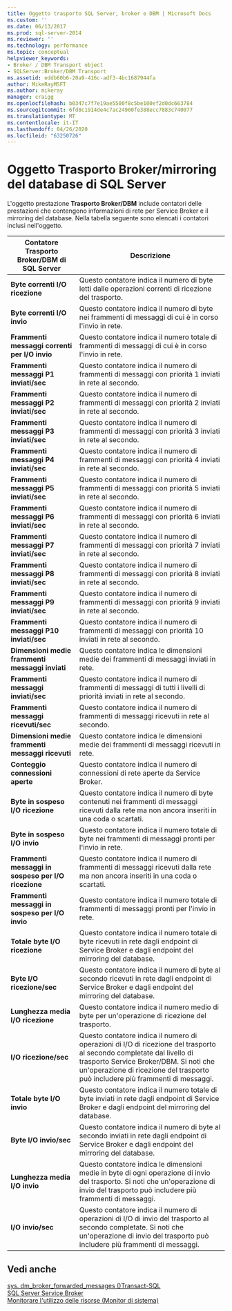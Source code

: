 ```yaml
---
title: Oggetto trasporto SQL Server, broker e DBM | Microsoft Docs
ms.custom: ''
ms.date: 06/13/2017
ms.prod: sql-server-2014
ms.reviewer: ''
ms.technology: performance
ms.topic: conceptual
helpviewer_keywords:
- Broker / DBM Transport object
- SQLServer:Broker/DBM Transport
ms.assetid: eddb60b6-20a9-416c-adf3-4bc1687944fa
author: MikeRayMSFT
ms.author: mikeray
manager: craigg
ms.openlocfilehash: b0347c7f7e19ae5500f8c5be100ef2d0dc663784
ms.sourcegitcommit: 6fd8c1914de4c7ac24900fe388ecc7883c740077
ms.translationtype: MT
ms.contentlocale: it-IT
ms.lasthandoff: 04/26/2020
ms.locfileid: "63250726"
---
```

# <a name="sql-server-broker-and-dbm-transport-object"></a>Oggetto Trasporto Broker/mirroring del database di SQL Server
  L'oggetto prestazione **Trasporto Broker/DBM** include contatori delle prestazioni che contengono informazioni di rete per Service Broker e il mirroring del database. Nella tabella seguente sono elencati i contatori inclusi nell'oggetto.  
  
|Contatore Trasporto Broker/DBM di SQL Server|Descrizione|  
|------------------------------------------------|-----------------|  
|**Byte correnti I/O ricezione**|Questo contatore indica il numero di byte letti dalle operazioni correnti di ricezione del trasporto.|  
|**Byte correnti I/O invio**|Questo contatore indica il numero di byte nei frammenti di messaggi di cui è in corso l'invio in rete.|  
|**Frammenti messaggi correnti per I/O invio**|Questo contatore indica il numero totale di frammenti di messaggi di cui è in corso l'invio in rete.|  
|**Frammenti messaggi P1 inviati/sec**|Questo contatore indica il numero di frammenti di messaggi con priorità 1 inviati in rete al secondo.|  
|**Frammenti messaggi P2 inviati/sec**|Questo contatore indica il numero di frammenti di messaggi con priorità 2 inviati in rete al secondo.|  
|**Frammenti messaggi P3 inviati/sec**|Questo contatore indica il numero di frammenti di messaggi con priorità 3 inviati in rete al secondo.|  
|**Frammenti messaggi P4 inviati/sec**|Questo contatore indica il numero di frammenti di messaggi con priorità 4 inviati in rete al secondo.|  
|**Frammenti messaggi P5 inviati/sec**|Questo contatore indica il numero di frammenti di messaggi con priorità 5 inviati in rete al secondo.|  
|**Frammenti messaggi P6 inviati/sec**|Questo contatore indica il numero di frammenti di messaggi con priorità 6 inviati in rete al secondo.|  
|**Frammenti messaggi P7 inviati/sec**|Questo contatore indica il numero di frammenti di messaggi con priorità 7 inviati in rete al secondo.|  
|**Frammenti messaggi P8 inviati/sec**|Questo contatore indica il numero di frammenti di messaggi con priorità 8 inviati in rete al secondo.|  
|**Frammenti messaggi P9 inviati/sec**|Questo contatore indica il numero di frammenti di messaggi con priorità 9 inviati in rete al secondo.|  
|**Frammenti messaggi P10 inviati/sec**|Questo contatore indica il numero di frammenti di messaggi con priorità 10 inviati in rete al secondo.|  
|**Dimensioni medie frammenti messaggi inviati**|Questo contatore indica le dimensioni medie dei frammenti di messaggi inviati in rete.|  
|**Frammenti messaggi inviati/sec**|Questo contatore indica il numero di frammenti di messaggi di tutti i livelli di priorità inviati in rete al secondo.|  
|**Frammenti messaggi ricevuti/sec**|Questo contatore indica il numero di frammenti di messaggi ricevuti in rete al secondo.|  
|**Dimensioni medie frammenti messaggi ricevuti**|Questo contatore indica le dimensioni medie dei frammenti di messaggi ricevuti in rete.|  
|**Conteggio connessioni aperte**|Questo contatore indica il numero di connessioni di rete aperte da Service Broker.|  
|**Byte in sospeso I/O ricezione**|Questo contatore indica il numero di byte contenuti nei frammenti di messaggi ricevuti dalla rete ma non ancora inseriti in una coda o scartati.|  
|**Byte in sospeso I/O invio**|Questo contatore indica il numero totale di byte nei frammenti di messaggi pronti per l'invio in rete.|  
|**Frammenti messaggi in sospeso per I/O ricezione**|Questo contatore indica il numero di frammenti di messaggi ricevuti dalla rete ma non ancora inseriti in una coda o scartati.|  
|**Frammenti messaggi in sospeso per I/O invio**|Questo contatore indica il numero totale di frammenti di messaggi pronti per l'invio in rete.|  
|**Totale byte I/O ricezione**|Questo contatore indica il numero totale di byte ricevuti in rete dagli endpoint di Service Broker e dagli endpoint del mirroring del database.|  
|**Byte I/O ricezione/sec**|Questo contatore indica il numero di byte al secondo ricevuti in rete dagli endpoint di Service Broker e dagli endpoint del mirroring del database.|  
|**Lunghezza media I/O ricezione**|Questo contatore indica il numero medio di byte per un'operazione di ricezione del trasporto.|  
|**I/O ricezione/sec**|Questo contatore indica il numero di operazioni di I/O di ricezione del trasporto al secondo completate dal livello di trasporto Service Broker/DBM. Si noti che un'operazione di ricezione del trasporto può includere più frammenti di messaggi.|  
|**Totale byte I/O invio**|Questo contatore indica il numero totale di byte inviati in rete dagli endpoint di Service Broker e dagli endpoint del mirroring del database.|  
|**Byte I/O invio/sec**|Questo contatore indica il numero di byte al secondo inviati in rete dagli endpoint di Service Broker e dagli endpoint del mirroring del database.|  
|**Lunghezza media I/O invio**|Questo contatore indica le dimensioni medie in byte di ogni operazione di invio del trasporto. Si noti che un'operazione di invio del trasporto può includere più frammenti di messaggi.|  
|**I/O invio/sec**|Questo contatore indica il numero di operazioni di I/O di invio del trasporto al secondo completate. Si noti che un'operazione di invio del trasporto può includere più frammenti di messaggi.|  
  
## <a name="see-also"></a>Vedi anche  
 [sys. dm_broker_forwarded_messages &#40;&#41;Transact-SQL](/sql/relational-databases/system-dynamic-management-views/sys-dm-broker-forwarded-messages-transact-sql)   
 [SQL Server Service Broker](../../database-engine/configure-windows/sql-server-service-broker.md)   
 [Monitorare l'utilizzo delle risorse &#40;Monitor di sistema&#41;](monitor-resource-usage-system-monitor.md)  
  
  

